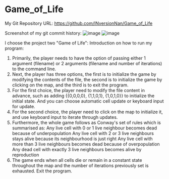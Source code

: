 # Game_of_Life
My Git Repository URL: https://github.com/INversionNan/Game_of_Life

Screenshot of my git commit history:
![image](https://user-images.githubusercontent.com/102014220/169686485-d0a6e570-17ca-4219-9a43-7e55ed7127a4.png)
![image](https://user-images.githubusercontent.com/102014220/169686618-7ce6ec20-21f0-42d1-86e7-64a8fb70e608.png)

I choose the project two "Game of Life":
Introduction on how to run my program:
1. Primarily, the player needs to have the option of passing either 1 argument (filename) or 2 arguments (filename and number of iterations) to the command line.
2. Next, the player has three options, the first is to initialize the game by modifying the contents of the file, the second is to initialize the game by clicking on the map, and the third is to exit the program.
3. For the first choice, the player need to modify the file content in advance, such as adding {{0,0,0,0}, {1,1,0,1}, {1,0,1,0}} to initialize the initial state. And you can choose automatic cell update or keyboard input for update. 
4. For the second choice, the player need to click on the map to initialize it, and use keyboard input to iterate through updates.
5. Furthermore, the whole game follows as Conway's set of rules which is summarised as:
   Any live cell with 0 or 1 live neighbour becomes dead because of underpopulation
   Any live cell with 2 or 3 live neighbours stays alive because its neighbourhood is just right
   Any live cell with more than 3 live neighbours becomes dead because of overpopulation
   Any dead cell with exactly 3 live neighbours becomes alive by reproduction
6. The game ends when all cells die or remain in a constant state throughout the map and the number of iterations previously set is exhausted. Exit the program.
